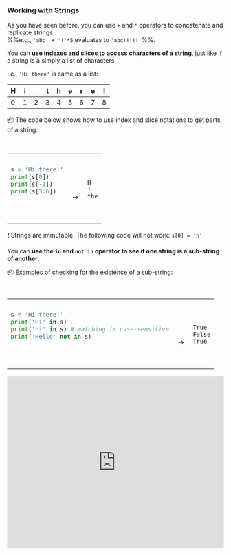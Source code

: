 ### Working with Strings

As you have seen before, you can use `+` and `*` operators to concatenate and replicate strings<br>
%%e.g., `'abc' + '!'*5` evaluates to `'abc!!!!!'`%%.

You can **use indexes and slices to access characters of a string**, just like if a string is a simply a list of characters.

i.e., `'Hi there'` is same as a list:

H   | i | &nbsp; | t | h | e | r | e | !
--- |---|--------|---|---|---|---|---|---
0   | 1 | 2      | 3 | 4 | 5 | 6 | 7 | 8

<tip-box> 

:package: The code below shows how to use index and slice notations to get parts of a string.

<table> 
<tr>
  <td>

```python
s = 'Hi there!'
print(s[0])
print(s[-1])
print(s[3:6])
```
  </td>
  <td><br><br>&nbsp;→&nbsp;</td>
  <td><br><br>

```
H
!
the
```
  </td>
</tr>
</table>

</tip-box>

:exclamation: Strings are immutable. The following code will not work: `s[0] = 'h'`

<panel type="danger" header=":muscle: Exercise: Shorten String" expanded no-close>
  <include src="e-shortenString.md" />
</panel><p/>


You can **use the `in` and `not in` operator to see if one string is a sub-string of another**.

<tip-box> 

:package: Examples of checking for the existence of a sub-string:

<table> 
<tr>
  <td>

```python
s = 'Hi there!'
print('Hi' in s)
print('hi' in s) # matching is case-sensitive
print('Hello' not in s)
```
  </td>
  <td><br><br>&nbsp;→&nbsp;</td>
  <td><br><br>

```
True
False
True
```
  </td>
</tr>
</table>

</tip-box>

<panel type="seamless" header="%%:computer: Try your own%%">

<iframe height="400px" width="100%" src="https://repl.it/@pythonbasics/strings-workingWith?lite=true" scrolling="no" frameborder="no" allowtransparency="true" allowfullscreen="true" sandbox="allow-forms allow-pointer-lock allow-popups allow-same-origin allow-scripts allow-modals"></iframe>

</panel>

<panel type="danger" header=":muscle: Exercise: Has All Characters" expanded no-close>
  <include src="e-hasAllCharacters.md" />
</panel><p/>